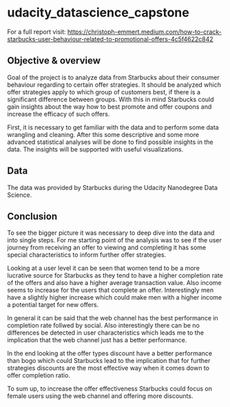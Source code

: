 # udacity_datascience_capstone

For a full report visit: https://christoph-emmert.medium.com/how-to-crack-starbucks-user-behaviour-related-to-promotional-offers-4c5f4622c842

## Objective & overview
Goal of the project is to analyze data from Starbucks about their consumer behaviour regarding to certain offer strategies. It should be analyzed which offer strategies apply to which group of customers best, if there is a significant difference between groups. With this in mind Starbucks could gain insights about the way how to best promote and offer coupons and increase the efficacy of such offers.

First, it is necessary to get familiar with the data and to perform some data wrangling and cleaning. After this some descriptive and some more advanced statistical analyses will be done to find possible insights in the data. The insights will be supported with useful visualizations.

## Data
The data was provided by Starbucks during the Udacity Nanodegree Data Science.

## Conclusion

To see the bigger picture it was necessary to deep dive into the data and into single steps. For me starting point of the analysis was to see if the user journey from receiving an offer to viewing and completing it has some special characteristics to inform further offer strategies.

Looking at a user level it can be seen that women tend to be a more lucrative source for Starbucks as they tend to have a higher completion rate of the offers and also have a higher average transaction value. Also income seems to increase for the users that complete an offer. Interestingly men have a slightly higher increase which could make men with a higher income a potential target for new offers.

In general it can be said that the web channel has the best performance in completion rate follwed by social. Also interestingly there can be no differences be detected in user characteristics which leads me to the implication that the web channel just has a better performance.

In the end looking at the offer types discount have a better performance than bogo which could Starbucks lead to the implication that for further strategies discounts are the most effective way when it comes down to offer completion ratio.

To sum up, to increase the offer effectiveness Starbucks could focus on female users using the web channel and offering more discounts.
